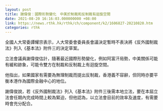 ```yaml
---
layout: post
title: 謝偉俊：國際形勢變化　中美於制裁和反制裁有迴旋空間
date: 2021-08-20 16:16:03.000000000 +08:00
link: https://news.rthk.hk/rthk/ch/component/k2/1606827-20210820.htm
categories: rthk
---
```


全國人大常委譚耀宗表示，人大常委會委員長會議決定暫時不表決將《反外國制裁法》列入《基本法》附件三的決定草案。

立法會議員謝偉俊估計，隨著最近國際形勢變化，例如阿富汗局勢，中美關係可能有緩和跡象，可能令雙方在制裁和反制裁上有迴旋空間。

他指出，如果國家有需要為無理制裁而提出反制裁，香港義不容辭，但同時亦要平衡本港作為國際金融中心的地位。

謝偉俊說，若《反外國制裁法》列入《基本法》附件三後需本地立法，要在本屆立法會任期內完成時間上較為緊迫，但他認為，以立法會目前的效率及速度，有需要時會充分配合。
